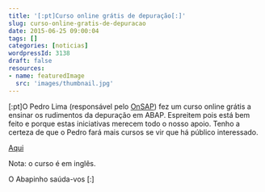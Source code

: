 ```yaml
---
title: '[:pt]Curso online grátis de depuração[:]'
slug: curso-online-gratis-de-depuracao
date: 2015-06-25 09:00:04
tags: []
categories: [noticias]
wordpressId: 3138
draft: false
resources:
- name: featuredImage
  src: 'images/thumbnail.jpg'
---
```

[:pt]O Pedro Lima (responsável pelo [OnSAP][1]) fez um curso online grátis a ensinar os rudimentos da depuração em ABAP. Espreitem pois está bem feito e porque estas iniciativas merecem todo o nosso apoio. Tenho a certeza de que o Pedro fará mais cursos se vir que há público interessado.

[Aqui][2]

Nota: o curso é em inglês.

O Abapinho saúda-vos
[:]

   [1]: http://www.onsap.com/
   [2]: http://academy.onsap.com
